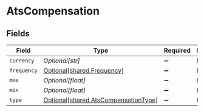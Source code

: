 # AtsCompensation


## Fields

| Field                                                                              | Type                                                                               | Required                                                                           | Description                                                                        |
| ---------------------------------------------------------------------------------- | ---------------------------------------------------------------------------------- | ---------------------------------------------------------------------------------- | ---------------------------------------------------------------------------------- |
| `currency`                                                                         | *Optional[str]*                                                                    | :heavy_minus_sign:                                                                 | N/A                                                                                |
| `frequency`                                                                        | [Optional[shared.Frequency]](../../models/shared/frequency.md)                     | :heavy_minus_sign:                                                                 | N/A                                                                                |
| `max`                                                                              | *Optional[float]*                                                                  | :heavy_minus_sign:                                                                 | N/A                                                                                |
| `min`                                                                              | *Optional[float]*                                                                  | :heavy_minus_sign:                                                                 | N/A                                                                                |
| `type`                                                                             | [Optional[shared.AtsCompensationType]](../../models/shared/atscompensationtype.md) | :heavy_minus_sign:                                                                 | N/A                                                                                |